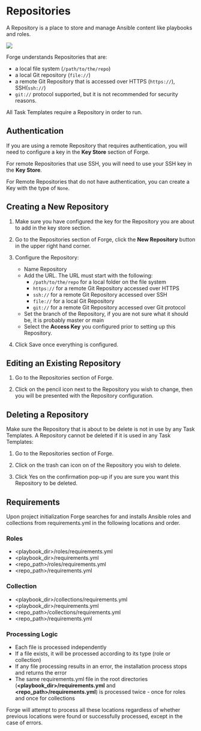 # Repositories

A Repository is a place to store and manage Ansible content like playbooks and roles.

![](<../.gitbook/assets/repository.webp>)

Forge understands Repositories that are:
  * a local file system (`/path/to/the/repo`)
  * a local Git repository (`file://`)
  * a remote Git Repository that is accessed over HTTPS (`https://`), SSH(`ssh://`)
  * `git://` protocol supported, but it is not recommended for security reasons.

All Task Templates require a Repository in order to run.

## Authentication
If you are using a remote Repository that requires authentication, you will need to configure a key in the **Key Store** section of Forge.

For remote Repositories that use SSH, you will need to use your SSH key in the **Key Store**.

For Remote Repositories that do not have authentication, you can create a Key with the type of `None`.

## Creating a New Repository
1. Make sure you have configured the key for the Repository you are about to add in the key store section.

2. Go to the Repositories section of Forge, click the **New Repository** button in the upper right hand corner.

3. Configure the Repository:
    * Name Repository
    * Add the URL. The URL must start with the following:
        * `/path/to/the/repo` for a local folder on the file system
        * `https://` for a remote Git Repository accessed over HTTPS
        * `ssh://` for a remote Git Repository accessed over SSH
        * `file://` for a local Git Repository
        * `git://` for a remote Git Repository accessed over Git protocol
    * Set the branch of the Repository, if you are not sure what it should be, it is probably master or main
    * Select the **Access Key** you configured prior to setting up this Repository.

4. Click Save once everything is configured.

## Editing an Existing Repository
1. Go to the Repositories section of Forge.

2. Click on the pencil icon next to the Repository you wish to change, then you will be presented with the Repository configuration.

## Deleting a Repository
Make sure the Repository that is about to be delete is not in use by any Task Templates.
A Repository cannot be deleted if it is used in any Task Templates:
1. Go to the Repositories section of Forge.

2. Click on the trash can icon on of the Repository you wish to delete.

3. Click Yes on the confirmation pop-up if you are sure you want this Repository to be deleted.

## Requirements
Upon project initialization Forge searches for and installs Ansible roles and collections from requirements.yml in the following locations and order.

### Roles

* <playbook_dir>/roles/requirements.yml
* <playbook_dir>/requirements.yml
* <repo_path>/roles/requirements.yml
* <repo_path>/requirements.yml

### Collection

* <playbook_dir>/collections/requirements.yml
* <playbook_dir>/requirements.yml
* <repo_path>/collections/requirements.yml
* <repo_path>/requirements.yml

### Processing Logic

* Each file is processed independently
* If a file exists, it will be processed according to its type (role or collection)
* If any file processing results in an error, the installation process stops and returns the error
* The same requirements.yml file in the root directories (**<playbook_dir>/requirements.yml** and **<repo_path>/requirements.yml**) is processed twice - once for roles and once for collections

Forge will attempt to process all these locations regardless of whether previous locations were found or successfully processed, except in the case of errors.
